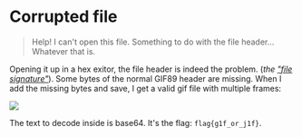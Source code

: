 # Corrupted file

> Help! I can't open this file. Something to do with the file header… Whatever that is. 

Opening it up in a hex exitor, the file header is indeed the problem. (*the ["file signature"](https://en.wikipedia.org/wiki/List_of_file_signatures)*). Some bytes of the normal GIF89 header are missing. When I add the missing bytes and save, I get a valid gif file with multiple frames:

![](https://i.imgur.com/CEVchpM.png)

The text to decode inside is base64. It's the flag: `flag{g1f_or_j1f}`.
